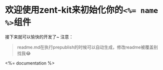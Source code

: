 # 欢迎使用zent-kit来初始化你的`<%= name %>`组件

接下来就可以愉快的开发了~ 注意：

> readme.md在执行prepublish的时候可以自动生成，修改readme被覆盖别找我😂

<%= documentation %>
